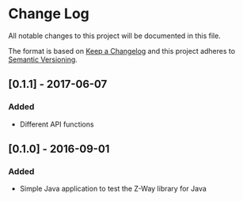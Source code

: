 # Change Log
All notable changes to this project will be documented in this file.

The format is based on [Keep a Changelog](http://keepachangelog.com/) 
and this project adheres to [Semantic Versioning](http://semver.org/).

## [0.1.1] - 2017-06-07
### Added
- Different API functions

## [0.1.0] - 2016-09-01
### Added
- Simple Java application to test the Z-Way library for Java
